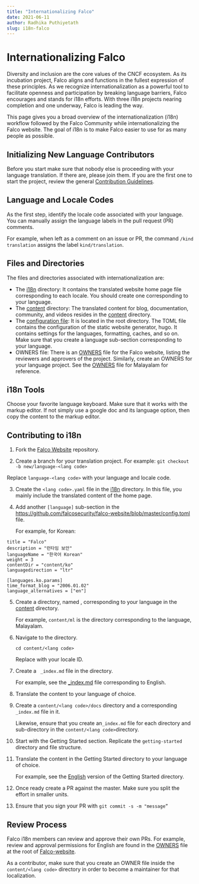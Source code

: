```yaml
---
title: "Internationalizing Falco"
date: 2021-06-11
author: Radhika Puthiyetath
slug: i18n-falco
---
```


# Internationalizing Falco
Diversity and inclusion are the core values of the CNCF ecosystem. As its incubation project, Falco aligns and functions in the fullest expression of these principles. As we recognize internationalization as a powerful tool to facilitate openness and participation by breaking language barriers, Falco encourages and stands for i18n efforts. With three i18n projects nearing completion and one underway, Falco is leading the way.

This page gives you a broad overview of the  internationalization (i18n) workflow followed by the Falco Community while internationalizing the Falco website. The goal of i18n is to make Falco easier to use for as many people as possible.

## Initializing New Language Contributors

Before you start make sure that nobody else is proceeding with your language translation. If there are, please join them. If you are the first one to start the project, review the general [Contribution Guidelines](https://github.com/falcosecurity/.github/blob/master/CONTRIBUTING.md).

## Language and Locale Codes

As the first step, identify the locale code associated with your language. You can manually assign the language labels in the pull request (PR) comments.

For example, when left as a comment on an issue or PR, the command `/kind translation` assigns the label `kind/translation`.

## Files and Directories

The files and directories associated with internationalization are:

* The [i18n](https://github.com/falcosecurity/falco-website/tree/master/i18n) directory: It contains the translated website home page file corresponding to each locale. You should create one corresponding to your language.
* The [content](https://github.com/falcosecurity/falco-website/tree/master/content) directory:  The translated content for blog, documentation, community, and videos resides in the [content](https://github.com/falcosecurity/falco-website/tree/master/content) directory.
* The [configuration file](https://github.com/falcosecurity/falco-website/blob/master/config.toml): It is located in the root directory. The TOML file contains the configuration of the static website generator, hugo. It contains settings for the languages, formatting, caches, and so on. Make sure that you create a language sub-section corresponding to your language.
* OWNERS file: There is an [OWNERS](https://github.com/falcosecurity/falco-website/blob/master/OWNERS) file for the Falco website, listing the reviewers and approvers of the project. Similarly, create an OWNERS for your language project. See the [OWNERS](https://github.com/falcosecurity/falco-website/blob/master/content/ml/OWNERS) file for Malayalam for reference.


## i18n Tools

Choose your favorite language keyboard. Make sure that it works with the markup editor. If not simply use a google doc and its language option, then copy the content to the markup editor.

## Contributing to i18n


1. Fork the [Falco Website](https://github.com/falcosecurity/falco-website) repository.

2. Create a branch for your translation project.
  For example: `git checkout -b new/language-<lang code>`

  Replace `language-<lang code>` with your language and locale code.

3. Create the `<lang code>.yaml` file in the [i18n](https://github.com/falcosecurity/falco-website/tree/master/i18n) directory.
  In this file, you mainly include the translated content of the home page. 


4. Add another `[language]` sub-section in the https://github.com/falcosecurity/falco-website/blob/master/config.toml file.

   For example, for Korean:

```[languages.ko]
title = "Falco"
description = "런타임 보안"
languageName = "한국어 Korean"
weight = 3
contentDir = "content/ko"
languagedirection = "ltr"

[languages.ko.params]
time_format_blog = "2006.01.02"
language_alternatives = ["en"]

```

5. Create a directory, named  <lang code>, corresponding to your language in the [content](https://github.com/falcosecurity/falco-website/tree/master/content) directory.

   For example,  `content/ml` is the directory corresponding to the language, Malayalam.  

6. Navigate to the directory. 

   `cd content/<lang code>`

   Replace <lang code> with your locale ID.

7. Create a ` _index.md` file in the directory.

   For example, see the [_index.md](https://github.com/falcosecurity/falco-website/blob/master/content/en/_index.md) file corresponding to English. 

8. Translate the content to your language of choice.

9. Create a `content/<lang code>/docs` directory and a corresponding `_index.md` file in it.

   Likewise, ensure that you create an`_index.md`  file for each directory and sub-directory in the `content/<lang code>`directory.

10. Start with the Getting Started section. Replicate the `getting-started` directory and file structure. 

11. Translate the content in the Getting Started directory to your language of choice.

    For example, see the [English](https://github.com/falcosecurity/falco-website/tree/master/content/en/docs/getting-started) version of the Getting Started directory.

12. Once ready create a PR against the master. Make sure you split the effort in smaller units.

13. Ensure that you sign your PR with `git commit -s -m "message”`


## Review Process

Falco i18n members can review and approve their own PRs. For example, review and approval permissions for English are found in the [OWNERS](https://github.com/falcosecurity/falco-website/blob/master/OWNERS) file at the root of [Falco-website]( https://github.com/falcosecurity/falco-website).

As a contributor, make sure that you  create an OWNER file inside the `content/<lang code>` directory in order to become a maintainer for that localization.
